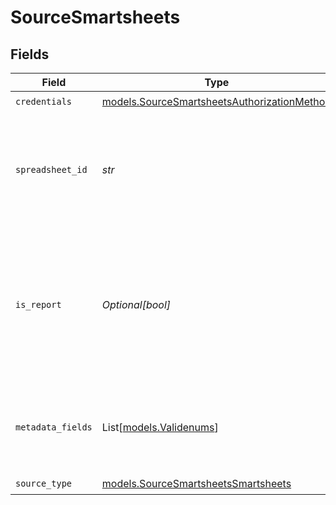 # SourceSmartsheets


## Fields

| Field                                                                                                                               | Type                                                                                                                                | Required                                                                                                                            | Description                                                                                                                         |
| ----------------------------------------------------------------------------------------------------------------------------------- | ----------------------------------------------------------------------------------------------------------------------------------- | ----------------------------------------------------------------------------------------------------------------------------------- | ----------------------------------------------------------------------------------------------------------------------------------- |
| `credentials`                                                                                                                       | [models.SourceSmartsheetsAuthorizationMethod](../models/sourcesmartsheetsauthorizationmethod.md)                                    | :heavy_check_mark:                                                                                                                  | N/A                                                                                                                                 |
| `spreadsheet_id`                                                                                                                    | *str*                                                                                                                               | :heavy_check_mark:                                                                                                                  | The spreadsheet ID. Find it by opening the spreadsheet then navigating to File > Properties                                         |
| `is_report`                                                                                                                         | *Optional[bool]*                                                                                                                    | :heavy_minus_sign:                                                                                                                  | If true, the source will treat the provided sheet_id as a report. If false, the source will treat the provided sheet_id as a sheet. |
| `metadata_fields`                                                                                                                   | List[[models.Validenums](../models/validenums.md)]                                                                                  | :heavy_minus_sign:                                                                                                                  | A List of available columns which metadata can be pulled from.                                                                      |
| `source_type`                                                                                                                       | [models.SourceSmartsheetsSmartsheets](../models/sourcesmartsheetssmartsheets.md)                                                    | :heavy_check_mark:                                                                                                                  | N/A                                                                                                                                 |